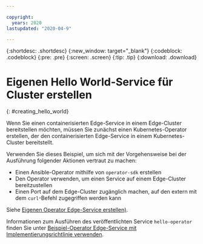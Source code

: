 ```yaml
---

copyright:
  years: 2020
lastupdated: "2020-04-9"

---
```


{:shortdesc: .shortdesc}
{:new_window: target="_blank"}
{:codeblock: .codeblock}
{:pre: .pre}
{:screen: .screen}
{:tip: .tip}
{:download: .download}

# Eigenen Hello World-Service für Cluster erstellen
{: #creating_hello_world}

Wenn Sie einen containerisierten Edge-Service in einem Edge-Cluster bereitstellen möchten, müssen Sie zunächst einen Kubernetes-Operator erstellen, der den containerisierten Edge-Service in einem Kubernetes-Cluster bereitstellt.

Verwenden Sie dieses Beispiel, um sich mit der Vorgehensweise bei der Ausführung folgender Aktionen vertraut zu machen:

* Einen Ansible-Operator mithilfe von `operator-sdk` erstellen
* Den Operator verwenden, um einen Service auf einem Edge-Cluster bereitzustellen
* Einen Port auf dem Edge-Cluster zugänglich machen, auf den extern mit dem `curl`-Befehl zugegriffen werden kann

Siehe [Eigenen Operator Edge-Service erstellen)](https://github.com/open-horizon/examples/blob/v2.27/edge/services/hello-operator/CreateService.md#creating-your-own-operator-edge-service).

Informationen zum Ausführen des veröffentlichten Service `hello-operator` finden Sie unter [Beispiel-Operator Edge-Service mit Implementierungsrichtlinie verwenden](https://github.com/open-horizon/examples/tree/v2.27/edge/services/hello-operator#-using-the-operator-example-edge-service-with-deployment-policy).

